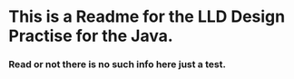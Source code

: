 # This is a Readme for the LLD Design Practise for the Java.

### Read or not there is no such info here just a test.
